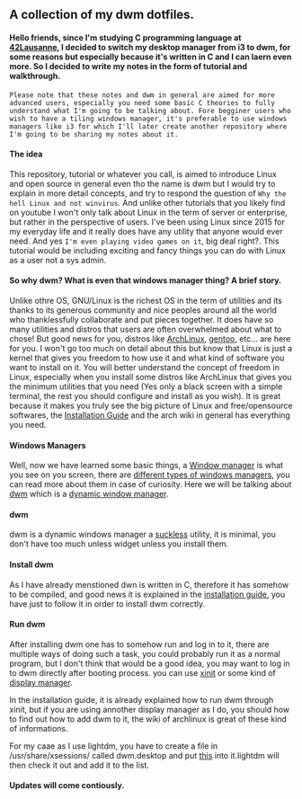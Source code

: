 ## A collection of my dwm dotfiles.

#### Hello friends, since I'm studying C programming language at [42Lausanne](https://www.42lausanne.ch/), I decided to switch my desktop manager from i3 to dwm, for some reasons but especially because it's written in C and I can laern even more. So I decided to write my notes in the form of tutorial and walkthrough.

`Please note that these notes and dwm in general are aimed for more advanced users, especially you need some basic C theories to fully understand what I'm going to be talking about. Fore begginer users who wish to have a tiling windows manager, it's preferable to use windows managers like i3 for which I'll later create another repository where I'm going to be sharing my notes about it.`

#### The idea
This repository, tutorial or whatever you call, is aimed to introduce Linux and open source in general even tho the name is dwm but I would try to explain in more detail concepts, and try to respond the question of `Why the hell Linux and not winvirus`. And unlike other tutorials that you likely find on youtube I won't only talk about Linux in the term of server or enterprise, but rather in the perspective of users. I've been using Linux since 2015 for my everyday life and it really does have any utility that anyone would ever need. And yes `I'm even playing video games on it`, big deal right?.
This tutorial would be including exciting and fancy things you can do with Linux as a user not a sys admin.

#### So why dwm? What is even that windows manager thing? A brief story.
Unlike othre OS, GNU/Linux is the richest OS in the term of utilities and its thanks to its generous community and nice peoples around all the world who thanklessfully collaborate and put pieces together. It does have so many utilities and distros that users are often overwhelmed about what to chose! But good news for you, distros like [ArchLinux](https://archlinux.org/), [gentoo](https://www.gentoo.org/), etc... are here for you.
I won't go too much on detail about this but know that Linux is just a kernel that gives you freedom to how use it and what kind of software you want to install on it. You will better understand the concept of freedom in Linux, especially when you install some distros like ArchLinux that gives you the minimum utilities that you need (Yes only a black screen with a simple terminal, the rest you should configure and install as you wish).
It is great because it makes you truly see the big picture of Linux and free/opensource softwares, the [Installation Guide](https://wiki.archlinux.org/title/Installation_guide) and the arch wiki in general has everything you need.

#### Windows Managers
Well, now we have learned some basic things, a [Window manager](https://wiki.archlinux.org/title/window_manager) is what you see on you screen, there are [different types of windows managers](https://wiki.archlinux.org/title/window_manager#Types), you can read more about them in case of curiosity. Here we will be talking about [dwm](https://dwm.suckless.org/) which is a [dynamic window manager](https://en.wikipedia.org/wiki/Dynamic_window_manager).

#### dwm
dwm is a dynamic windows manager a [suckless](https://dwm.suckless.org/) utility, it is minimal, you don't have too much unless widget unless you install them.

#### Install dwm
As I have already menstioned dwn is written in C, therefore it has somehow to be compiled, and good news it is explained in the [installation guide](), you have just to follow it in order to install dwm correctly.

#### Run dwm
After installing dwm one has to somehow run and log in to it, there are multiple ways of doing such a task, you could probably run it as a normal program, but I don't think that would be a good idea, you may want to log in to dwm directly after booting process. you can use [xinit](https://wiki.archlinux.org/title/Xinit) or some kind of [display manager](https://wiki.archlinux.org/title/Display_manager).

In the installation guide, it is already explained how to run dwm through xinit, but if you are using annother display manager as I do, you should how to find out how to add dwm to it, the wiki of archlinux is great of these kind of informations. 

For my caae as I use lightdm, you have to create a file in /usr/share/xsessions/ called dwm.desktop and put [this](https://github.com/0xb1n4r/dwm.dotfiles/blob/main/dwm.desktop) into it.lightdm will then check it out and add it to the list.

#### Updates will come contiously.

